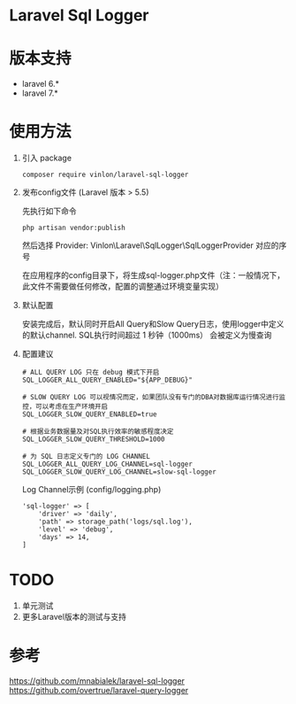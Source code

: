 # Laravel Sql Logger

# 版本支持

- laravel 6.*
- laravel 7.*

# 使用方法

1. 引入 package 

    ```
    composer require vinlon/laravel-sql-logger
    ```

2. 发布config文件 (Laravel 版本 > 5.5)

    先执行如下命令

    ```
    php artisan vendor:publish 
    ```

    然后选择 Provider: Vinlon\Laravel\SqlLogger\SqlLoggerProvider  对应的序号

    在应用程序的config目录下，将生成sql-logger.php文件（注：一般情况下，此文件不需要做任何修改，配置的调整通过环境变量实现）


3. 默认配置

    安装完成后，默认同时开启All Query和Slow Query日志，使用logger中定义的默认channel. SQL执行时间超过 1 秒钟（1000ms） 会被定义为慢查询

4. 配置建议

    ```
    # ALL QUERY LOG 只在 debug 模式下开启
    SQL_LOGGER_ALL_QUERY_ENABLED="${APP_DEBUG}"

    # SLOW QUERY LOG 可以视情况而定，如果团队没有专门的DBA对数据库运行情况进行监控，可以考虑在生产环境开启
    SQL_LOGGER_SLOW_QUERY_ENABLED=true

    # 根据业务数据量及对SQL执行效率的敏感程度决定
    SQL_LOGGER_SLOW_QUERY_THRESHOLD=1000

    # 为 SQL 日志定义专门的 LOG CHANNEL
    SQL_LOGGER_ALL_QUERY_LOG_CHANNEL=sql-logger
    SQL_LOGGER_SLOW_QUERY_LOG_CHANNEL=slow-sql-logger
    ```

    Log Channel示例 (config/logging.php)

    ```
    'sql-logger' => [
        'driver' => 'daily',
        'path' => storage_path('logs/sql.log'),
        'level' => 'debug',
        'days' => 14,
    ]
    ```

# TODO

1. 单元测试
2. 更多Laravel版本的测试与支持

# 参考 
https://github.com/mnabialek/laravel-sql-logger
https://github.com/overtrue/laravel-query-logger
